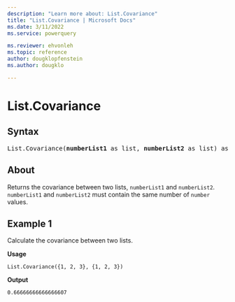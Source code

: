 ```yaml
---
description: "Learn more about: List.Covariance"
title: "List.Covariance | Microsoft Docs"
ms.date: 3/11/2022
ms.service: powerquery

ms.reviewer: ehvonleh
ms.topic: reference
author: dougklopfenstein
ms.author: dougklo

---
```

# List.Covariance

## Syntax

<pre>
List.Covariance(<b>numberList1</b> as list, <b>numberList2</b> as list) as nullable number 
</pre>
  
## About

Returns the covariance between two lists, `numberList1` and `numberList2`. `numberList1` and `numberList2` must contain the same number of `number` values.

## Example 1

Calculate the covariance between two lists.

**Usage**

```powerquery-m
List.Covariance({1, 2, 3}, {1, 2, 3})
```

**Output**

`0.66666666666666607`

